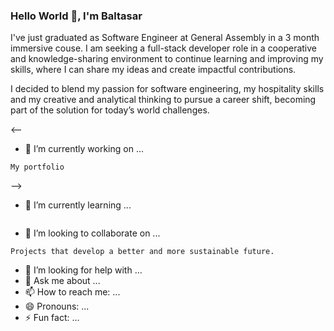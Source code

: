 ### Hello World 👋, I'm Baltasar

I've just graduated as Software Engineer at General Assembly in a 3 month immersive couse. I am seeking a full-stack developer role in a cooperative and knowledge-sharing environment to continue learning and improving my skills, where I can share my ideas and create impactful contributions.


I decided to blend my passion for software engineering, my hospitality skills and my creative and analytical thinking to pursue a career shift, becoming part of the solution for today’s world challenges. 



<--
- 🔭 I’m currently working on ...
```
My portfolio
```
-->
- 🌱 I’m currently learning ...
```

```
- 👯 I’m looking to collaborate on ...
```
Projects that develop a better and more sustainable future.
```
- 🤔 I’m looking for help with ...
- 💬 Ask me about ...
- 📫 How to reach me: ...
- 😄 Pronouns: ...
- ⚡ Fun fact: ...

